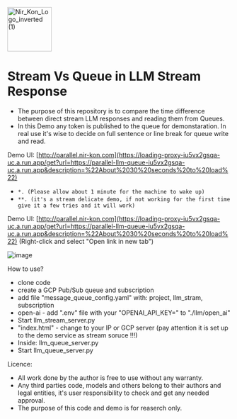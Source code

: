 <p align="left">
<!--   <img src="https://github.com/konnir/x_grammar_spelling/assets/119952960/f415aef0-dd6b-4223-81be-9ce5d677b53a" alt="anyword_logo" width="150" style="margin-left: 50px;"/> -->
  <img src="https://github.com/konnir/x_grammar_spelling/assets/119952960/aaae3161-5d93-4e82-87bf-1ac468f1817a" alt="Nir_Kon_Logo_inverted (1)" width="100"/>
</p>

# Stream Vs Queue in LLM Stream Response
- The purpose of this repository is to compare the time difference between direct stream LLM responses and reading them from Queues. 
- In this Demo any token is published to the queue for demonstaration. In real use it's wise to decide on full sentence or line break for queue write and read.

Demo UI: [http://parallel.nir-kon.com](https://loading-proxy-iu5vx2gsqa-uc.a.run.app/get?url=https://parallel-llm-queue-iu5vx2gsqa-uc.a.run.app&description=%22About%2030%20seconds%20to%20load%22)
- `*. (Please allow about 1 minute for the machine to wake up)`
- `**. (it's a stream delicate demo, if not working for the first time give it a few tries and it will work)`

Demo UI: [http://parallel.nir-kon.com](https://loading-proxy-iu5vx2gsqa-uc.a.run.app/get?url=https://parallel-llm-queue-iu5vx2gsqa-uc.a.run.app&description=%22About%2030%20seconds%20to%20load%22) (Right-click and select "Open link in new tab")




![image](https://github.com/konnir/llm_straem_from_queue/assets/119952960/c68a35f3-3941-40f6-8b48-9342c009f5cc)

How to use?
- clone code
- create a GCP Pub/Sub queue and subscription
- add file "message_queue_config.yaml" with: project, llm_stram, subscription
- open-ai - add ".env" file with your "OPENAI_API_KEY=" to "./llm/open_ai"
- Start llm_stream_server.py
- "index.html" - change to your IP or GCP server (pay attention it is set up to the demo service as stream soruce !!!)
- Inside: llm_queue_server.py
- Start llm_queue_server.py

Licence: 
- All work done by the author is free to use without any warranty.
- Any third parties code, models and others belong to their authors and legal entities, it's user responsibility to check and get any needed approval.
- The purpose of this code and demo is for reaserch only. 
